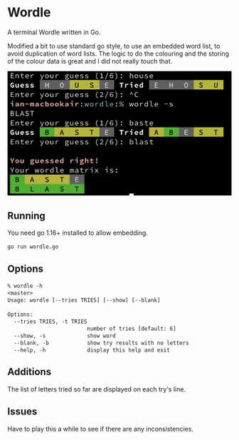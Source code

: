 # Wordle

A terminal Wordle written in Go.

Modified a bit to use standard go style, to use an embedded word list, to avoid
duplication of word lists. The logic to do the colouring and the storing of the
colour data is great and I did not really touch that.

![Example](assets/sample.png)

## Running

You need go 1.16+ installed to allow embedding.

```
go run wordle.go
```

## Options

```
% wordle -h                                                                                                     <master>
Usage: wordle [--tries TRIES] [--show] [--blank]

Options:
  --tries TRIES, -t TRIES
                         number of tries [default: 6]
  --show, -s             show word
  --blank, -b            show try results with no letters
  --help, -h             display this help and exit
```

## Additions

The list of letters tried so far are displayed on each try's line.

## Issues

Have to play this a while to see if there are any inconsistencies.